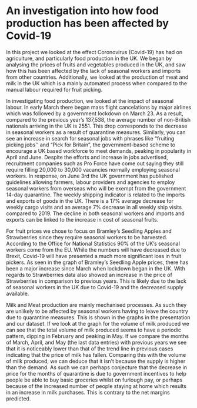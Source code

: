 # An investigation into how food production has been affected by Covid-19

In this project we looked at the effect Coronovirus (Covid-19) has had on agriculture, and particularly food production in the UK. We began by analysing the prices of fruits and vegetables produced in the UK, and saw how this has been affected by the lack of seasonal workers and imports from other countries. Additionally, we looked at the production of meat and milk in the UK which is a mainly automated process when compared to the manual labour required for fruit picking. 

In investigating food production, we looked at the impact of seasonal labour. In early March there began mass flight cancelations by major airlines which was followed by a government lockdown on March 23. As a result, compared to the previous year’s 137,538, the average number of non-British nationals arriving in the UK is 2551. This drop corresponds to the decrease in seasonal workers as a result of quarantine measures. Similarly, you can see an increase in search for seasonal jobs with phrases like “fruiting picking jobs'' and “Pick for Britain”, the government-based scheme to encourage a UK based workforce to meet demands, peaking in popularity in April and June.  Despite the efforts and increase in jobs advertised, recruitment companies such as Pro Force have come out saying they still require filling 20,000 to 30,000 vacancies normally employing seasonal workers.  In response, on June 3rd the UK government has published guidelines allowing farmers, labour providers and agencies to employ seasonal workers from overseas who will be exempt from the government 14-day quarantine. The weekly shipping indicator is related to the imports and exports of goods in the UK. There is a 17% average decrease for weekly cargo visits and an average 7% decrease in all weekly ship visits compared to 2019. The decline in both seasonal workers and imports and exports can be linked to the increase in cost of seasonal fruits.

For fruit prices we chose to focus on Bramley’s Seedling Apples and Strawberries since they require seasonal workers to be harvested. According to the Office for National Statistics 90% of the UK’s seasonal workers come from the EU. While the numbers will have decreased due to Brexit, Covid-19 will have presented a much more significant loss in fruit pickers. As seen in the graph of Bramley’s Seedling Apple prices, there has been a major increase since March when lockdown began in the UK. With regards to Strawberries data also showed an increase in the price of Strawberries in comparison to previous years. This is likely due to the lack of seasonal workers in the UK due to Covid-19 and the decreased supply available.  

Milk and Meat production are mainly mechanised processes. As such they are unlikely to be affected by seasonal workers having to leave the country due to quarantine measures. This is shown in the graphs in the presentation and our dataset. If we look at the graph for the volume of milk produced we can see that the total volume of milk produced seems to have a periodic pattern, dipping in February and peaking in May. If  we compare the months of March, April, and May (the last data entries) with previous years we see that it is noticeably lower than that of the trend line in previous cases indicating that the price of milk has fallen. Comparing this with the volume of milk produced, we can deduce that it isn’t because the supply is higher than the demand. As such we can perhaps conjecture that the decrease in price for the months of quarantine is due to government incentives to help people be able to buy basic groceries whilst on furlough pay, or perhaps because of the increased number of people staying at home which results in an increase in milk purchases. This is contrary to the net margins predicted.
